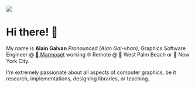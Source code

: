 <a align="center" href="https://alain.xyz"><img src="https://alain.xyz/blog/portfolio-design-engineering/assets/cover.jpg"/></a>

# Hi there! 👋

My name is **Alain Galvan** *Pronounced (Alan Gal-vhan)*, Graphics Software Engineer @ [🐒 Marmoset](https://marmoset.co) working 🌐 Remote @ 🌴 West Palm Beach or 🍎 New York City.

I'm extremely passionate about all aspects of computer graphics, be it research, implementations, designing libraries, or teaching.

[website-img]: https://alain.xyz/assets/brand/favicon/favicon-180.png
[website-url]: https://alain.xyz
